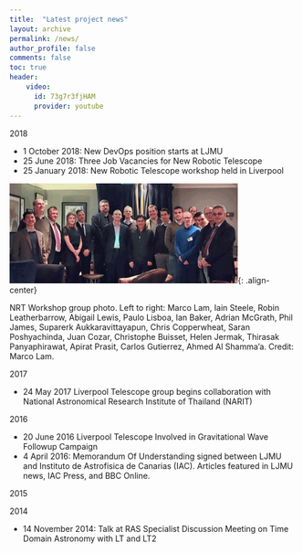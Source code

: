 ```yaml
---
title:  "Latest project news"
layout: archive
permalink: /news/
author_profile: false
comments: false
toc: true
header:
    video: 
      id: 73g7r3fjHAM
      provider: youtube
---
```


2018
* 1 October 2018: New DevOps position starts at LJMU
* 25 June 2018:	Three Job Vacancies for New Robotic Telescope
* 25 January 2018:	New Robotic Telescope workshop held in Liverpool

![NRT workshop photo](NRTW_group_2_400.png){: .align-center}
<figcaption> NRT Workshop group photo. Left to right: Marco Lam, Iain Steele, Robin Leatherbarrow, Abigail Lewis, Paulo Lisboa, Ian Baker, Adrian McGrath, Phil James, Suparerk Aukkaravittayapun, Chris Copperwheat, Saran Poshyachinda, Juan Cozar, Christophe Buisset, Helen Jermak, Thirasak Panyaphirawat, Apirat Prasit, Carlos Gutierrez, Ahmed Al Shamma’a. Credit: Marco Lam. </figcaption>

2017
* 24 May 2017	Liverpool Telescope group begins collaboration with National Astronomical Research Institute of Thailand (NARIT)

2016
* 20 June 2016	Liverpool Telescope Involved in Gravitational Wave Followup Campaign
* 4 April 2016: Memorandum Of Understanding signed between LJMU and Instituto de Astrofisica de Canarias (IAC). Articles featured in LJMU news, IAC Press, and BBC Online.

2015

2014

* 14 November 2014: Talk at RAS Specialist Discussion Meeting on Time Domain Astronomy with LT and LT2

